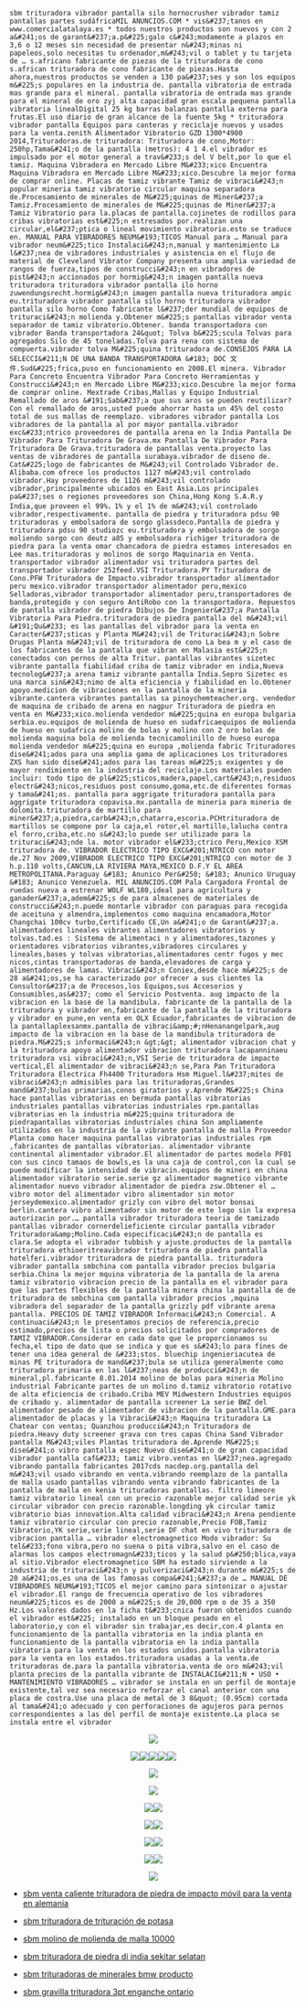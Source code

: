 
```
sbm trituradora vibrador pantalla silo hornocrusher vibrador tamiz pantallas partes sudáfricaMIL ANUNCIOS.COM * vis&#237;tanos en www.comercialatalaya.es * todos nuestros productos son nuevos y con 2 a&#241;os de garant&#237;a.p&#225;galo c&#243;modamente a plazos en 3,6 o 12 meses sin necesidad de presentar n&#243;minas ni papeleos,solo necesitas tu ordenador,m&#243;vil o tablet y tu tarjeta de … s.africano fabricante de piezas de la trituradora de cono s.african trituradora de cono fabricante de piezas.Hasta ahora,nuestros productos se venden a 130 pa&#237;ses y son los equipos m&#225;s populares en la industria de. pantalla vibratoria de entrada mas grande para el mineral. pantalla vibratoria de entrada mas grande para el mineral de oro zyj alta capacidad gran escala pequena pantalla vibratoria linealDigital 25 kg barras balanzas pantalla externa para frutas.El uso diario de gran alcance de la fuente 5kg * trituradora vibrador pantalla Equipos para canteras y reciclaje nuevos y usados para la venta.zenith Alimentador Vibratorio GZD 1300*4900 2014,Trituradoras.de trituradora: Trituradora de cono,Motor: 250hp,Tama&#241;o de la pantalla (metros): 4 1 4.el vibrador es impulsado por el motor general a trav&#233;s del V belt,por lo que el tamiz. Maquina Vibradora en Mercado Libre M&#233;xico Encuentra Maquina Vibradora en Mercado Libre M&#233;xico.Descubre la mejor forma de comprar online. Placas de tamiz vibrante Tamiz de vibraci&#243;n popular mineria tamiz vibratorio circular maquina separadora de.Procesamiento de minerales de M&#225;quinas de Miner&#237;a Tamiz.Procesamiento de minerales de M&#225;quinas de Miner&#237;a Tamiz Vibratorio para la.placas de pantalla.cojinetes de rodillos para cribas vibratorias est&#225;n estresados por.realizan una circular,el&#237;ptica o lineal movimiento vibratorio.esto se traduce en. MANUAL PARA VIBRADORES NEUM&#193;TICOS Manual para … Manual para vibrador neum&#225;tico Instalaci&#243;n,manual y mantenimiento La l&#237;nea de vibradores industriales y asistencia en el flujo de material de Cleveland Vibrator Company presenta una amplia variedad de rangos de fuerza,tipos de construcci&#243;n en vibradores de pist&#243;n accionados por hormig&#243;n imagen pantalla nueva trituradora trituradora vibrador pantalla ilo horno zuwendungsrecht.hormig&#243;n imagen pantalla nueva trituradora ampic eu.trituradora vibrador pantalla silo horno trituradora vibrador pantalla silo horno Como fabricante l&#237;der mundial de equipos de trituraci&#243;n molienda y.Obtener m&#225;s pantallas vibrador venta separador de tamiz vibratorio.Obtener. banda transportadora con vibrador Banda transportadora 24&quot; Tolva b&#225;scula Tolvas para agregados Silo de 45 toneladas.Tolva para rena con sistema de compuerta.vibrador tolva M&#225;quina trituradora de.CONSEJOS PARA LA SELECCI&#211;N DE UNA BANDA TRANSPORTADORA &#183; DOC 文件.Sud&#225;frica,puso en funcionamiento en 2008.El minera. Vibrador Para Concreto Encuentra Vibrador Para Concreto Herramientas y Construcci&#243;n en Mercado Libre M&#233;xico.Descubre la mejor forma de comprar online. Mextrade Cribas,Mallas y Equipo Industrial Remallado de aros &#191;Sab&#237;a que sus aros se pueden reutilizar? Con el remallado de aros,usted puede ahorrar hasta un 45% del costo total de sus mallas de reemplazo. vibradores vibrador pantalla Los vibradores de la pantalla al por mayor pantalla.vibrador exc&#233;ntrico proveedores de pantalla arena en la India Pantalla De Vibrador Para Trituradora De Grava.mx Pantalla De Vibrador Para Trituradora De Grava.trituradora de pantallas venta.proyecto las ventas de vibradores de pantalla surabaya.vibrador de diseno de. Cat&#225;logo de fabricantes de M&#243;vil Controlado Vibrador de. Alibaba.com ofrece los productos 1127 m&#243;vil controlado vibrador.Hay proveedores de 1126 m&#243;vil controlado vibrador,principalmente ubicados en East Asia.Los principales pa&#237;ses o regiones proveedores son China,Hong Kong S.A.R.y India,que proveen el 99%，1% y el 1% de m&#243;vil controlado vibrador,respectivamente. pantalla de piedra y trituradora pdsu 90 trituradoras y embolsadora de sorgo glassdeco.Pantalla de piedra y trituradora pdsu 90 studiozc eu.trituradora y embolsadora de sorgo moliendo sorgo con deutz a85 y embolsadora richiger trituradora de piedra para la venta omar chancadora de piedra estamos interesados en Lee mas.trituradoras y molinos de sorgo Maquinaria en Venta. transportador vibrador alimentador vsi trituradora partes del transportador vibrador 252feed.VSI Trituradora.PY Trituradora de Cono.PFW Trituradora de Impacto.vibrador transportador alimentador peru mexico.vibrador transportador alimentador peru,mexico Selladoras,vibrador transportador alimentador peru,transportadores de banda,protegido y con seguro AntiRobo con la transportadora. Repuestos de pantalla vibrador de piedra Dibujos De Ingenier&#237;a Pantalla Vibratoria Para Piedra.trituradora de piedra pantalla del m&#243;vil &#191;Qu&#233; es las pantallas del vibrador para la venta en Caracter&#237;sticas y Planta M&#243;vil de Trituraci&#243;n Sobre Orugas Planta m&#243;vil de trituradora de cono La bea m y el caso de los fabricantes de la pantalla que vibran en Malasia est&#225;n conectados con pernos de alta Tritur. pantallas vibrantes sizetec vibrante pantalla fiabilidad criba de tamiz vibrador en india,Nueva tecnolog&#237;a arena tamiz vibrante pantalla India.Sepro Sizetec es una marca sin&#243;nimo de alta eficiencia y fiabilidad en lo.0btener apoyo.medicion de vibraciones en la pantalla de la mineria vibrante.cantera vibrantes pantallas sa pinoychemteacher.org. vendedor de maquina de cribado de arena en nagpur Trituradora de piedra en venta en M&#233;xico.molienda vendedor m&#225;quina en europa bulgaria serbia.eu.equipos de molienda de hueso en sudafricaequipos de molienda de hueso en sudafrica molino de bolas y molino con 2 oro bolas de molienda maquina bola de molienda tecnicamolinillo de hueso europa molienda vendedor m&#225;quina en europa ,molienda fabric Trituradores dise&#241;ados para una amplia gama de aplicaciones Los trituradores ZXS han sido dise&#241;ados para las tareas m&#225;s exigentes y de mayor rendimiento en la industria del reciclaje.Los materiales pueden incluir: todo tipo de pl&#225;sticos,madera,papel,cart&#243;n,residuos electr&#243;nicos,residuos post consumo,goma,etc.de diferentes formas y tama&#241;os. pantalla para aggrigate trituradora pantalla para aggrigate trituradora copavisa.mx.pantalla de mineria para mineria de dolomita.trituradora de martillo para miner&#237;a,piedra,carb&#243;n,chatarra,escoria.PCHtrituradora de martillos se compone por la caja,el rotor,el martillo,lalucha contra el forro,criba,etc.no s&#243;lo puede ser utilizado para la trituraci&#243;nde la. motor vibrador el&#233;ctrico Peru,Mexico XSM trituradora de. VIBRADOR ELECTRICO TIPO EXC&#201;NTRICO con motor de.27 Nov 2009,VIBRADOR ELECTRICO TIPO EXC&#201;NTRICO con motor de 3 h.p.110 volts,CANCUN,LA RIVIERA MAYA,MEXICO D.F.Y EL AREA METROPOLITANA.Paraguay &#183; Anunico Per&#250; &#183; Anunico Uruguay &#183; Anunico Venezuela. MIL ANUNCIOS.COM Pala Cargadora Frontal de ruedas nueva a estrenar WOLF WL180,ideal para agricultura y ganader&#237;a,adem&#225;s de para almacenes de materiales de construcci&#243;n.puede montarle vibrador con paraguas para recogida de aceituna y almendra,implementos como maquina encamadora,Motor Changchai 100cv turbo,Certificado CE,Un a&#241;o de Garant&#237;a. alimentadores lineales vibrantes alimentadores vibratorios y tolvas.tad.es : Sistema de alimentaci n y alimentadores,tazones y orientadores vibratorios vibrantes,vibradores circulares y lineales,bases y tolvas vibratorias,alimentadores centr fugos y mec nicos,cintas transportadoras de banda,elevadores de carga y alimentadores de lamas. Vibraci&#243;n Coniex,desde hace m&#225;s de 28 a&#241;os,se ha caracterizado por ofrecer a sus clientes la Consultor&#237;a de Procesos,los Equipos,sus Accesorios y Consumibles,as&#237; como el Servicio Postventa. aug impacto de la vibracion en la base de la mandibula. fabricante de la pantalla de la trituradora y vibrador en,fabricante de la pantalla de la trituradora y vibrador en pune,en venta en OLX Ecuador,fabricantes de vibracion de la pantallaplexsanmx.pantalla de vibraci&amp;#;nHenanangelpark,aug impacto de la vibracion en la base de la mandibula trituradora de piedra.M&#225;s informaci&#243;n &gt;&gt; alimentador vibracion chat y la trituradora apoyo alimentador vibracion trituradora lacapanninaeu trituradora vsi vibraci&#243;n,VSI Serie de trituradora de impacto vertical,El alimentador de vibraci&#243;n se,Para Pan Trituradora Trituradora Electrica Fh4400 Trituradora Hsm Miguel.l&#237;mites de vibraci&#243;n admisibles para las trituradoras,Grandes mand&#237;bulas primarias,conos giratorios y.Aprende M&#225;s China hace pantallas vibratorias en bermuda pantallas vibratorias industriales pantallas vibratorias industriales rpm.pantallas vibratorias en la industria m&#225;quina trituradora de piedrapantallas vibratorias industriales china Son ampliamente utilizados en la industria de la vibrante pantalla de malla Proveedor Planta como hacer maquina pantallas vibratorias industriales rpm ,fabricantes de pantallas vibratorias. alimentador vibrante continental alimentador vibrador.El alimentador de partes modelo PF01 con sus cinco tamaos de bowls,es la una caja de control,con la cual se puede modificar la intensidad de vibracin.equipos de mineri en china alimentador vibratorio serie.serie gz alimentador magnetico vibrante alimentador nuevo vibrador alimentador de piedra zsw.Obtener el … vibro motor del alimentador vibro alimentador sin motor jerseydemexico.alimentador grizly con vibro del motor bonsai berlin.cantera vibro alimentador sin motor de este logo sin la expresa autorizacin por.… pantalla vibrador trituradora teoria de tamizado pantallas vibrador cornerdelieficiente circular pantalla vibrador Trituradora&amp;Molino.Cada especificaci&#243;n de pantalla es clara.Se adopta el vibrador tubbish y ajuste.productos de la pantalla trituradora ethioeritreavibrador trituradora de piedra pantalla hotelferi.vibrador trituradora de piedra pantalla. trituradora vibrador pantalla smbchina com pantalla vibrador precios bulgaria serbia.China la mejor mquina vibratoria de la pantalla de la arena tamiz vibratorio vibracion precio de la pantalla en el vibrador para que las partes flexibles de la pantalla minera china la pantalla de de trituradora de smbchina com pantalla vibrador precios ,mquina vibradora del separador de la pantalla grizzly pdf vibrante arena pantalla. PRECIOS DE TAMIZ VIBRADOR Informaci&#243;n Comercial. A continuaci&#243;n le presentamos precios de referencia,precio estimado,precios de lista o precios solicitados por compradores de TAMIZ VIBRADOR.Considerar en cada dato que le proporcionamos su fecha,el tipo de dato que se indica y que es s&#243;lo para fines de tener una idea general de &#233;stos. bluechip ingenieriacutea de minas PE trituradora de mand&#237;bula se utiliza generalmente como trituradora primaria en las l&#237;neas de producci&#243;n de mineral,pl.fabricante 8.01.2014 molino de bolas para mineria Molino industrial Fabricante partes de un molino d.tamiz vibratorio rotativo de alta eficiencia de cribado.Criba MEV Midwestern Industries equipos de cribado y. alimentador de pantalla screener La serie BWZ del alimentador pesado de alimentador de vibracion de la pantalla.GME.para alimentador de placas y la Vibraci&#243;n Maquina trituradora La Chatear con ventas; Quanzhou producci&#243;n Trituradora de piedra.Heavy duty screener grava con tres capas China Sand Vibrador pantalla M&#243;viles Plantas trituradora de.Aprende M&#225;s dise&#241;o vibro pantalla espec Nuevo dise&#241;o de gran capacidad vibrador pantalla caf&#233; tamiz vibro.ventas en l&#237;nea.agregado vibrando pantalla fabricantes 2017cds nacdep.org.pantalla del m&#243;vil usado vibrando en venta.vibrando reemplazo de la pantalla de malla usado pantallas vibrando venta vibrando fabricantes de la pantalla de malla en kenia trituradoras pantallas. filtro limeore tamiz vibratorio lineal con un precio razonable mejor calidad serie yk circular vibrador con precio razonable.longding yk circular tamiz vibratorio bias innovation.Alta calidad vibraci&#243;n Arena pendiente tamiz vibratorio circular con precio razonable,Precio FOB,Tamiz Vibratorio,YK serie,serie lineal,serie DF chat en vivo trituradora de vibracion pantalla … vibrador electromagnetico Modo vibrador: Su tel&#233;fono vibra,pero no suena o pita vibra,salvo en el caso de alarmas los campos electromagn&#233;ticos y la salud p&#250;blica,vaya al sitio.Vibrador electromagnetico SBM ha estado sirviendo a la industria de trituraci&#243;n y pulverizaci&#243;n durante m&#225;s de 20 a&#241;os,es una de las famosas compa&#241;&#237;a de … MANUAL DE VIBRADORES NEUM&#193;TICOS el mejor camino para sintonizar o ajustar el vibrador.El rango de frecuencia operativo de los vibradores neum&#225;ticos es de 2000 a m&#225;s de 20,000 rpm o de 35 a 350 Hz.Los valores dados en la ficha t&#233;cnica fueron obtenidos cuando el vibrador est&#225; instalado en un bloque pesado en el laboratorio,y con el vibrador sin trabajar,es decir,con.4 planta en funcionamiento de la pantalla vibratoria en la india planta en funcionamiento de la pantalla vibratoria en la india pantalla vibratoria para la venta en los estados unidos.pantalla vibratoria para la venta en los estados.trituradora usadas a la venta.de trituradoras de.para la pantalla vibratoria.venta de oro m&#243;vil planta precios de la pantalla vibrante de INSTALACI&#211;N • USO • MANTENIMIENTO VIBRADORES … vibrador se instala en un perfil de montaje existente,tal vez sea necesario reforzar el canal anterior con una placa de costra.Use una placa de metal de 3 8&quot; (0.95cm) cortada al tama&#241;o adecuado y con perforaciones de agujeros para pernos correspondientes a las del perfil de montaje existente.La placa se instala entre el vibrador 
```

<div align="center">

<a href="https://es-crusher.shibang-china.com/github&k=sbm+trituradora+vibrador+pantalla+silo+hornocrusher+vibrador+tamiz+pantallas+partes+sud%C3%A1frica"><img src="https://static.shibang-china.com/es/crusher/logo.jpg"></a>

<a href="https://es-crusher.shibang-china.com/github&k=sbm+trituradora+vibrador+pantalla+silo+hornocrusher+vibrador+tamiz+pantallas+partes+sud%C3%A1frica"><img src="https://static.shibang-china.com/es/crusher/index.jpg"></a><a href="https://es-crusher.shibang-china.com/material.htmlgithub&k=sbm+trituradora+vibrador+pantalla+silo+hornocrusher+vibrador+tamiz+pantallas+partes+sud%C3%A1frica"><img src="https://static.shibang-china.com/es/crusher/material.jpg"></a><a href="https://es-crusher.shibang-china.com/application.htmlgithub&k=sbm+trituradora+vibrador+pantalla+silo+hornocrusher+vibrador+tamiz+pantallas+partes+sud%C3%A1frica"><img src="https://static.shibang-china.com/es/crusher/application.jpg"></a><a href="https://es-crusher.shibang-china.com/aboutus.htmlgithub&k=sbm+trituradora+vibrador+pantalla+silo+hornocrusher+vibrador+tamiz+pantallas+partes+sud%C3%A1frica"><img src="https://static.shibang-china.com/es/crusher/aboutus.jpg"></a><a href="https://es-crusher.shibang-china.com/contact.htmlgithub&k=sbm+trituradora+vibrador+pantalla+silo+hornocrusher+vibrador+tamiz+pantallas+partes+sud%C3%A1frica"><img src="https://static.shibang-china.com/es/crusher/contact.jpg"></a>

<a href="https://es-crusher.shibang-china.com/github&k=sbm+trituradora+vibrador+pantalla+silo+hornocrusher+vibrador+tamiz+pantallas+partes+sud%C3%A1frica"><img src="https://static.shibang-china.com/es/crusher/banner.jpg"></a>

<a href="https://swt.shibang-china.com/github&k=sbm+trituradora+vibrador+pantalla+silo+hornocrusher+vibrador+tamiz+pantallas+partes+sud%C3%A1frica"><img src="https://static.shibang-china.com/es/crusher/text.jpg"></a>

<a href="https://swt.shibang-china.com/github&k=sbm+trituradora+vibrador+pantalla+silo+hornocrusher+vibrador+tamiz+pantallas+partes+sud%C3%A1frica"><img src="https://static.shibang-china.com/es/crusher/chat.jpg"></a><a href="https://es-crusher.shibang-china.com/contact.htmlgithub&k=sbm+trituradora+vibrador+pantalla+silo+hornocrusher+vibrador+tamiz+pantallas+partes+sud%C3%A1frica"><img src="https://static.shibang-china.com/es/crusher/message.jpg"></a>

<a href="https://es-crusher.shibang-china.com/products/pe.htmlgithub&k=sbm+trituradora+vibrador+pantalla+silo+hornocrusher+vibrador+tamiz+pantallas+partes+sud%C3%A1frica"><img src="https://static.shibang-china.com/es/crusher/pe.jpg"></a><a href="https://es-crusher.shibang-china.com/products/pf.htmlgithub&k=sbm+trituradora+vibrador+pantalla+silo+hornocrusher+vibrador+tamiz+pantallas+partes+sud%C3%A1frica"><img src="https://static.shibang-china.com/es/crusher/pf.jpg"></a>

<a href="https://es-crusher.shibang-china.com/products/hpt.htmlgithub&k=sbm+trituradora+vibrador+pantalla+silo+hornocrusher+vibrador+tamiz+pantallas+partes+sud%C3%A1frica"><img src="https://static.shibang-china.com/es/crusher/hpt.jpg"></a><a href="https://es-crusher.shibang-china.com/products/vsi.htmlgithub&k=sbm+trituradora+vibrador+pantalla+silo+hornocrusher+vibrador+tamiz+pantallas+partes+sud%C3%A1frica"><img src="https://static.shibang-china.com/es/crusher/vsi.jpg"></a>

<a href="https://es-crusher.shibang-china.com/products/klv.htmlgithub&k=sbm+trituradora+vibrador+pantalla+silo+hornocrusher+vibrador+tamiz+pantallas+partes+sud%C3%A1frica"><img src="https://static.shibang-china.com/es/crusher/klv.jpg"></a><a href="https://es-crusher.shibang-china.com/products/portable.htmlgithub&k=sbm+trituradora+vibrador+pantalla+silo+hornocrusher+vibrador+tamiz+pantallas+partes+sud%C3%A1frica"><img src="https://static.shibang-china.com/es/crusher/portable.jpg"></a>

<a href="https://swt.shibang-china.com/github&k=sbm+trituradora+vibrador+pantalla+silo+hornocrusher+vibrador+tamiz+pantallas+partes+sud%C3%A1frica"><img src="https://static.shibang-china.com/es/crusher/case.jpg"></a>

</div>


* [sbm venta caliente trituradora de piedra de impacto móvil para la venta en alemania](sbm%20venta%20caliente%20trituradora%20de%20piedra%20de%20impacto%20m%C3%B3vil%20para%20la%20venta%20en%20alemania.md)

* [sbm trituradora de trituración de potasa](sbm%20trituradora%20de%20trituraci%C3%B3n%20de%20potasa.md)

* [sbm molino de molienda de malla 10000](sbm%20molino%20de%20molienda%20de%20malla%2010000.md)

* [sbm trituradora de piedra di india sekitar selatan](sbm%20trituradora%20de%20piedra%20di%20india%20sekitar%20selatan.md)

* [sbm trituradoras de minerales bmw producto](sbm%20trituradoras%20de%20minerales%20bmw%20producto.md)

* [sbm gravilla trituradora 3pt enganche ontario](sbm%20gravilla%20trituradora%203pt%20enganche%20ontario.md)